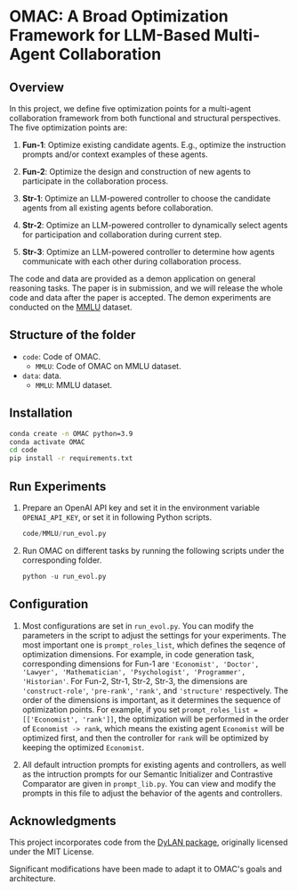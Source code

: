 # OMAC: A Broad Optimization Framework for LLM-Based Multi-Agent Collaboration

## Overview

In this project, we define five optimization points for a multi-agent collaboration framework from both functional and structural perspectives. The five optimization points are:

1. **Fun-1**: Optimize existing candidate agents. E.g., optimize the instruction prompts and/or context examples of these agents.

2. **Fun-2**: Optimize the design and construction of new agents to participate in the collaboration process.

3. **Str-1**: Optimize an LLM-powered controller to choose the candidate agents from all existing agents before collaboration.

4. **Str-2**: Optimize an LLM-powered controller to dynamically select agents for participation and collaboration during current step.

5. **Str-3**: Optimize an LLM-powered controller to determine how agents communicate with each other during collaboration process.

The code and data are provided as a demon application on general reasoning tasks. The paper is in submission, and we will release the whole code and data after the paper is accepted. The demon experiments are conducted on the [MMLU](https://github.com/hendrycks/test) dataset.

## Structure of the folder

- `code`: Code of OMAC.
  - `MMLU`: Code of OMAC on MMLU dataset.
- `data`: data.
  - `MMLU`: MMLU dataset.

## Installation

```bash
conda create -n OMAC python=3.9
conda activate OMAC
cd code
pip install -r requirements.txt
```

## Run Experiments

1. Prepare an OpenAI API key and set it in the environment variable `OPENAI_API_KEY`, or set it in following Python scripts.

    ```python
    code/MMLU/run_evol.py
    ```

2. Run OMAC on different tasks by running the following scripts under the corresponding folder.

    ```python
    python -u run_evol.py
    ```

## Configuration

1. Most configurations are set in `run_evol.py`. You can modify the parameters in the script to adjust the settings for your experiments. The most important one is `prompt_roles_list`, which defines the seqence of optimization dimensions. For example, in code generation task, corresponding dimensions for Fun-1 are `'Economist', 'Doctor', 'Lawyer', 'Mathematician', 'Psychologist', 'Programmer', 'Historian'`. For Fun-2, Str-1, Str-2, Str-3, the dimensions are `'construct-role'`, `'pre-rank'`, `'rank'`, and `'structure'` respectively. The order of the dimensions is important, as it determines the sequence of optimization points. For example, if you set `prompt_roles_list = [['Economist', 'rank']]`, the optimization will be performed in the order of `Economist -> rank`, which means the existing agent `Economist` will be optimized first, and then the controller for `rank` will be optimized by keeping the optimized `Economist`.

2. All default intruction prompts for existing agents and controllers, as well as the intruction prompts for our Semantic Initializer and Contrastive Comparator are given in `prompt_lib.py`. You can view and modify the prompts in this file to adjust the behavior of the agents and controllers.

## Acknowledgments
 
This project incorporates code from the [DyLAN package](https://github.com/SALT-NLP/DyLAN), originally licensed under the MIT License.

Significant modifications have been made to adapt it to OMAC's goals and architecture.
